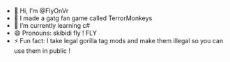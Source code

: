 - 👋 Hi, I’m @FlyOnVr
- 👀 I made a gatg fan game called TerrorMonkeys
- 🌱 I’m currently learning c#
- 😄 Pronouns: skibidi fly ! FLY
- ⚡ Fun fact: I take legal gorilla tag mods and make them illegal so you can use them in public !

<!---
skibidi
--->
